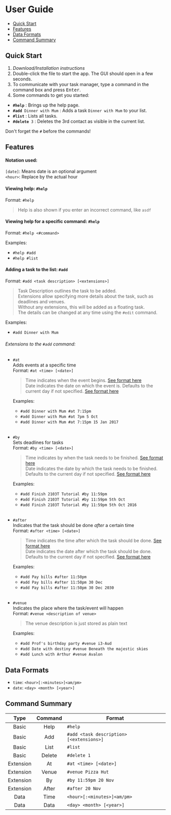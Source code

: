 # User Guide

* [Quick Start](#quick-start)
* [Features](#features)
* [Data Formats](#data-formats)
* [Command Summary](#command-summary)

## Quick Start

1. _Download/Installation instructions_
2. Double-click the file to start the app. The GUI should open in a few seconds.
3. To communicate with your task manager, type a command in the command box and press <kbd>Enter</kbd>.
4. Some commands to get you started:
  * **`#help`** : Brings up the help page.
  * **`#add`**` Dinner with Mum` : Adds a task `Dinner with Mum` to your list.
  * **`#list`** : Lists all tasks.
  * **`#delete`**` 3` : Deletes the 3rd contact as visible in the current list.

  Don't forget the `#` before the commands!

## Features

#### Notation used:
`[date]`: Means date is an optional argument<br>
`<hour>`: Replace by the actual hour

#### Viewing help: `#help`
Format: `#help`

> Help is also shown if you enter an incorrect command, like `asdf`

#### Viewing help for a specific command: `#help`
Format: `#help <#command>`

Examples:
  * `#help #add`
  * `#help #list`

#### Adding a task to the list: `#add`
Format: `#add <task description> [<extensions>]`

> Task Description outlines the task to be added.<br> Extensions allow specifying more details about the task, such as deadlines and venues. <br>
Without any extensions, this will be added as a floating task. <br>
The details can be changed at any time using the `#edit` command.

Examples:
  * `#add Dinner with Mum`

###### Extensions to the `#add` command:
  * `#at`<br>
    Adds events at a specific time <br>
    Format: `#at <time> [<date>]`
    > Time indicates when the event begins. [See format here](#data-formats)<br>
    Date indicates the date on which the event is. Defaults to the current day if not specified. [See format here](#data-formats)

    Examples:
    * `#add Dinner with Mum #at 7:15pm`
    * `#add Dinner with Mum #at 7pm 5 Oct`
    * `#add Dinner with Mum #at 7:15pm 15 Jan 2017`
  <br><br>

  * `#by`<br>
    Sets deadlines for tasks <br>
    Format: `#by <time> [<date>]`
    > Time indicates by when the task needs to be finished. [See format here](#data-formats)<br>
    Date indicates the date by which the task needs to be finished. Defaults to the current day if not specified. [See format here](#data-formats)

    Examples:
      * `#add Finish 2103T Tutorial #by 11:59pm`
      * `#add Finish 2103T Tutorial #by 11:59pm 5th Oct`
      * `#add Finish 2103T Tutorial #by 11:59pm 5th Oct 2016`
  <br><br>

  * `#after`<br>
    Indicates that the task should be done _after_ a certain time<br>
    Format: `#after <time> [<date>]`
    > Time indicates the time after which the task should be done. [See format here](#data-formats)<br>
    Date indicates the date after which the task should be done. Defaults to the current day if not specified. [See format here](#data-formats)

    Examples:
      * `#add Pay bills #after 11:50pm`
      * `#add Pay bills #after 11:50pm 30 Dec`
      * `#add Pay bills #after 11:50pm 30 Dec 2030`
  <br><br>

  * `#venue`<br>
    Indicates the place where the task/event will happen<br>
    Format: `#venue <description of venue>`
    > The venue description is just stored as plain text

    Examples:
      * `#add Prof's birthday party #venue i3-Aud`
      * `#add Date with destiny #venue Beneath the majestic skies`
      * `#add Lunch with Arthur #venue Avalon`

## Data Formats

  * `time`: `<hour>[:<minutes>]<am/pm>`
  * `date`: `<day> <month> [<year>]`

## Command Summary

Type | Command | Format
:--------: | :--------: | ----- |
Basic | Help | `#help`
Basic | Add | `#add <task description> [<extensions>]`
Basic | List | `#list`
Basic | Delete | `#delete 1`
Extension | At | `#at <time> [<date>]`
Extension | Venue | `#venue Pizza Hut`
Extension | By | `#by 11:59pm 20 Nov`
Extension | After | `#after 20 Nov`
Data | Time | `<hour>[:<minutes>]<am/pm>`
Data | Data | `<day> <month> [<year>]`
